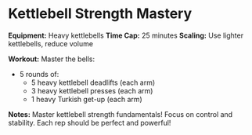 # Kettlebell Strength Mastery

**Equipment:** Heavy kettlebells
**Time Cap:** 25 minutes
**Scaling:** Use lighter kettlebells, reduce volume

**Workout:**
Master the bells:
- 5 rounds of:
  - 5 heavy kettlebell deadlifts (each arm)
  - 3 heavy kettlebell presses (each arm)
  - 1 heavy Turkish get-up (each arm)

**Notes:** Master kettlebell strength fundamentals! Focus on control and stability. Each rep should be perfect and powerful!